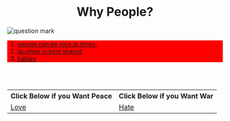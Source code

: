 <html>
 <head>
  <h1 align= "center">   Why People? </h1>
 </head>
 <body>
  <img src= "https://cdn.pixabay.com/photo/2017/06/15/11/49/question-mark-2405202_960_720.png" alt= "question mark" target= "_blank"/>
   <div style= "background-color:red"><ol>
     <li><a href= "http://static1.squarespace.com/static/53a2370ee4b0a429a264964c/t/5481df27e4b090c38ea0bd47/1417797415726/kindness-boys-on-path.jpg" target= "_blank">people can be nice at times.</a></li>
     <li><a href= "http://prima.cdnds.net/assets/15/24/980x490/landscape-1433812400-friends-laughing-together-in-a-cafe.jpg" target= "_blank">laughter is best shared</a></li>
     <li><a href= "https://i.pinimg.com/736x/38/53/bf/3853bf5660dbb7abf589cee6d9060ccb--adorable-babies-cute-kids.jpg" target= "_blank">babies</a></li>
    </ol></div>
    <br/> <br/>
    <table>
     <tr>
      <th> Click Below if you Want Peace</th>
      <th> Click Below if you Want War</th>
     </tr>
     <tr>
      <td><a href= "http://leightremaine.com/wp-content/images/principles-for-world-peace.png" alt= "world peace" target= "_blank">Love </a></td>
      <td> <a href= "https://s3-cdn.pledgemusic.com/artists/000/234/078/heros/desktop.jpg?t=1489571757" target= "blank">Hate </a></td>
     </tr> 
    </table>
 </body>
</html>
